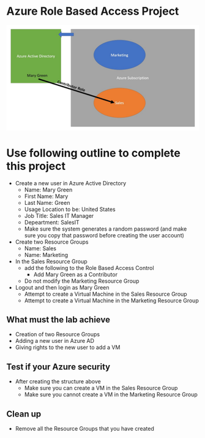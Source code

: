 <!--
    <details><summary>Click for hint</summary><Strong> 

    ``` 
    HINT
    ```
    </Strong></details> 
    <details><summary>Click to see the answer</summary><Strong> 
    
    ```
    ANSWER
    ```
    </Strong></details> 
-->
# Azure Role Based Access Project

![AzureInfrstructure](../Pics/AzureProject2.jpg)

# Use following outline to complete this project

- Create a new user in Azure Active Directory
  - Name: Mary Green
  - First Name: Mary 
  - Last Name: Green
  - Usage Location to be: United States
  - Job Title: Sales IT Manager
  - Depeartment: SalesIT
  - Make sure the system generates a random password (and make sure you copy that password before creating the user account)
- Create two Resource Groups
  - Name: Sales
  - Name: Marketing
- In the Sales Resource Group
  - add the following to the Role Based Access Control
    - Add Mary Green as a Contributor 
  - Do not modify the Marketing Resource Group 
- Logout and then login as Mary Green
  - Attempt to create a Virtual Machine in the Sales Resource Group
  - Attempt to create a Virtual Machine in the Marketing Resource Group

## What must the lab achieve

- Creation of two Resource Groups
- Adding a new user in Azure AD
- Giving rights to the new user to add a VM  

## Test if your Azure security

- After creating the structure above
  - Make sure you can create a VM in the Sales Resource Group
  - Make sure you cannot create a VM in the Marketing Resource Group

## Clean up 
- Remove all the Resource Groups that you have created 
   
